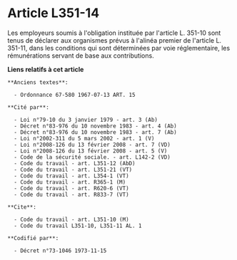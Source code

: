 # Article L351-14

Les employeurs soumis à l'obligation instituée par l'article L. 351-10 sont tenus de déclarer aux organismes prévus à
l'alinéa premier de l'article L. 351-11, dans les conditions qui sont déterminées par voie réglementaire, les rémunérations
servant de base aux contributions.

**Liens relatifs à cet article**

	**Anciens textes**:

	  - Ordonnance 67-580 1967-07-13 ART. 15

	**Cité par**:

	  - Loi n°79-10 du 3 janvier 1979 - art. 3 (Ab)
	  - Décret n°83-976 du 10 novembre 1983 - art. 4 (Ab)
	  - Décret n°83-976 du 10 novembre 1983 - art. 7 (Ab)
	  - Loi n°2002-311 du 5 mars 2002 - art. 1 (V)
	  - Loi n°2008-126 du 13 février 2008 - art. 7 (VD)
	  - Loi n°2008-126 du 13 février 2008 - art. 5 (V)
	  - Code de la sécurité sociale. - art. L142-2 (VD)
	  - Code du travail - art. L351-12 (AbD)
	  - Code du travail - art. L351-21 (VT)
	  - Code du travail - art. L354-1 (VT)
	  - Code du travail - art. R365-1 (M)
	  - Code du travail - art. R620-6 (VT)
	  - Code du travail - art. R833-7 (VT)

	**Cite**:

	  - Code du travail - art. L351-10 (M)
	  - Code du travail L351-10, L351-11 AL. 1

	**Codifié par**:

	  - Décret n°73-1046 1973-11-15
